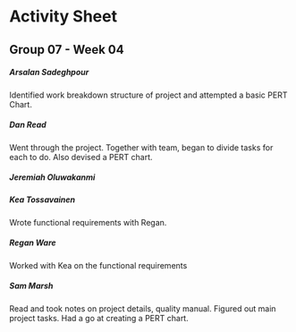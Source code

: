 # Activity Sheet

## Group 07 - Week 04

##### Arsalan Sadeghpour

Identified work breakdown structure of project and attempted a basic PERT Chart.

##### Dan Read

Went through the project. Together with team, began to divide tasks for each to do. Also devised a PERT chart.  

##### Jeremiah Oluwakanmi

##### Kea Tossavainen
Wrote functional requirements with Regan. 

##### Regan Ware
Worked with Kea on the functional requirements

##### Sam Marsh

Read and took notes on project details, quality manual. Figured out main project tasks. Had a go at creating a PERT chart.
